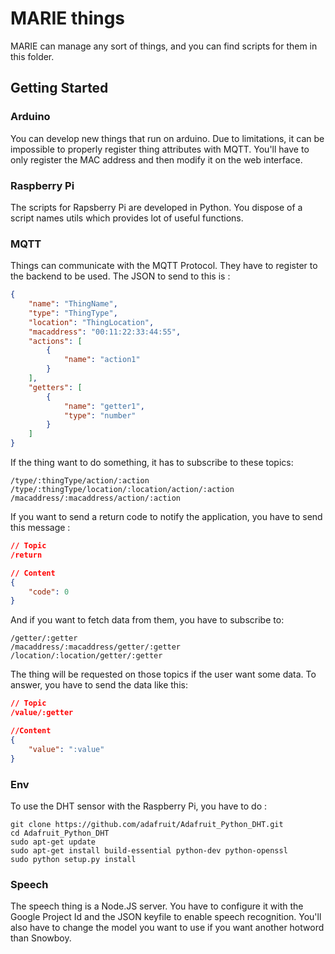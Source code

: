 # MARIE things

MARIE can manage any sort of things, and you can find scripts for them in this folder.

## Getting Started

### Arduino

You can develop new things that run on arduino. Due to limitations, it can be impossible to properly register thing attributes with MQTT. You'll have to only register the MAC address and then modify it on the web interface.

### Raspberry Pi

The scripts for Rapsberry Pi are developed in Python. You dispose of a script names utils which provides lot of useful functions.

### MQTT

Things can communicate with the MQTT Protocol. They have to register to the backend to be used. The JSON to send to this is :

```json
{
    "name": "ThingName",
    "type": "ThingType",
    "location": "ThingLocation",
    "macaddress": "00:11:22:33:44:55",
    "actions": [
        {
            "name": "action1"
        }
    ],
    "getters": [
        {
            "name": "getter1",
            "type": "number"
        }
    ]
}
```

If the thing want to do something, it has to subscribe to these topics:

```text
/type/:thingType/action/:action
/type/:thingType/location/:location/action/:action
/macaddress/:macaddress/action/:action
```

If you want to send a return code to notify the application, you have to send this message :

```json
// Topic
/return

// Content
{
    "code": 0
}
```

And if you want to fetch data from them, you have to subscribe to:

```text
/getter/:getter
/macaddress/:macaddress/getter/:getter
/location/:location/getter/:getter
```

The thing will be requested on those topics if the user want some data. To answer, you have to send the data like this:

```json
// Topic
/value/:getter

//Content
{
    "value": ":value"
}
```

### Env

To use the DHT sensor with the Raspberry Pi, you have to do :

```shell
git clone https://github.com/adafruit/Adafruit_Python_DHT.git
cd Adafruit_Python_DHT
sudo apt-get update
sudo apt-get install build-essential python-dev python-openssl
sudo python setup.py install
```

### Speech

The speech thing is a Node.JS server. You have to configure it with the Google Project Id and the JSON keyfile to enable speech recognition. You'll also have to change the model you want to use if you want another hotword than Snowboy.